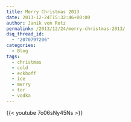 ```yaml
---
title: Merry Christmas 2013
date: 2013-12-24T15:32:46+00:00
author: Janik von Rotz
permalink: /2013/12/24/merry-christmas-2013/
dsq_thread_id:
  - "2070797206"
categories:
  - Blog
tags:
  - christmas
  - cold
  - eckhoff
  - ice
  - merry
  - tor
  - vodka
---
```

{{< youtube 7o06sNy45Ns >}}